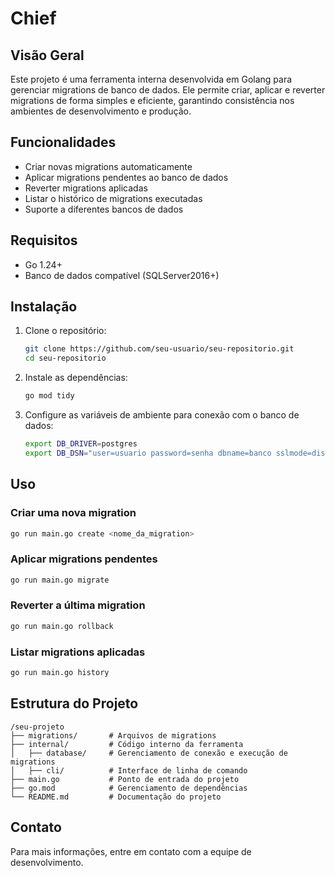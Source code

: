 # Chief

## Visão Geral
Este projeto é uma ferramenta interna desenvolvida em Golang para gerenciar migrations de banco de dados. Ele permite criar, aplicar e reverter migrations de forma simples e eficiente, garantindo consistência nos ambientes de desenvolvimento e produção.

## Funcionalidades
- Criar novas migrations automaticamente
- Aplicar migrations pendentes ao banco de dados
- Reverter migrations aplicadas
- Listar o histórico de migrations executadas
- Suporte a diferentes bancos de dados

## Requisitos
- Go 1.24+
- Banco de dados compatível (SQLServer2016+)

## Instalação
1. Clone o repositório:
   ```sh
   git clone https://github.com/seu-usuario/seu-repositorio.git
   cd seu-repositorio
   ```
2. Instale as dependências:
   ```sh
   go mod tidy
   ```
3. Configure as variáveis de ambiente para conexão com o banco de dados:
   ```sh
   export DB_DRIVER=postgres
   export DB_DSN="user=usuario password=senha dbname=banco sslmode=disable"
   ```

## Uso
### Criar uma nova migration
```sh
go run main.go create <nome_da_migration>
```

### Aplicar migrations pendentes
```sh
go run main.go migrate
```

### Reverter a última migration
```sh
go run main.go rollback
```

### Listar migrations aplicadas
```sh
go run main.go history
```

## Estrutura do Projeto
```
/seu-projeto
├── migrations/       # Arquivos de migrations
├── internal/         # Código interno da ferramenta
│   ├── database/     # Gerenciamento de conexão e execução de migrations
│   ├── cli/          # Interface de linha de comando
├── main.go           # Ponto de entrada do projeto
├── go.mod            # Gerenciamento de dependências
└── README.md         # Documentação do projeto
```

## Contato
Para mais informações, entre em contato com a equipe de desenvolvimento.

